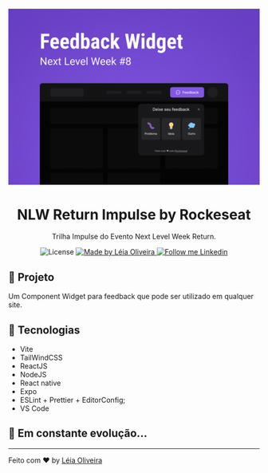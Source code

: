 <p align="center">
    <img alt="Git Explorer" src="./.github/Capa.png"/>
</p>

<h1 align="center">
	NLW Return Impulse by Rockeseat
</h1>

<p align="center">Trilha Impulse do Evento Next Level Week Return.</p>

<p align="center">
  <img alt="License" src="https://img.shields.io/badge/license-MIT-6633cc">

  <a href="https://github.com/leiaoliver">
    <img alt="Made by Léia Oliveira" src="https://img.shields.io/badge/Made%20by-Leia%20Oliveira-6633cc">
  </a>

  <a href="https://www.linkedin.com/in/leia-oliveira388/" target="_blank">
    <img alt="Follow me Linkedin" src="https://img.shields.io/badge/Follow%20up-leiaOliver-6633cc?style=social&logo=linkedin">
  </a>
</p>

## 🚀 Projeto

Um Component Widget para feedback que pode ser utilizado em qualquer site.

## 🔧 Tecnologias

- Vite
- TailWindCSS
- ReactJS
- NodeJS
- React native
- Expo
- ESLint + Prettier + EditorConfig;
- VS Code

## 🚀 **Em constante evolução...**

---

Feito com ♥ by [Léia Oliveira](https://www.linkedin.com/in/leia-oliveira388/)
